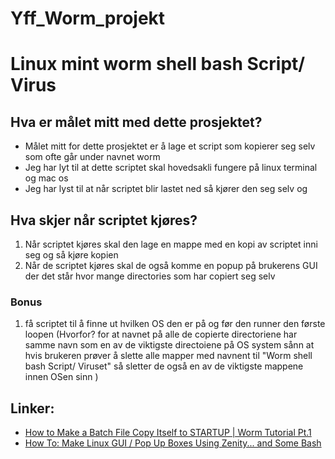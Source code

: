 # Yff_Worm_projekt
# Linux mint worm shell bash Script/ Virus
## Hva er målet mitt med dette prosjektet? 
* Målet mitt for dette prosjektet er å lage et script som kopierer seg selv som ofte går under navnet worm
* Jeg har lyt til at dette scriptet skal hovedsakli fungere på linux terminal og mac os
* Jeg har lyst til at når scriptet blir lastet ned så kjører den seg selv og
## Hva skjer når scriptet kjøres?
1. Når scriptet kjøres skal den lage en mappe med en kopi av scriptet inni seg og så kjøre kopien
2. Når de scriptet kjøres skal de også komme en popup på brukerens GUI der det står hvor mange directories som har copiert seg selv
### Bonus 
1. få scriptet til å finne ut hvilken OS den er på og før den runner den første loopen (Hvorfor? for at navnet på alle de copierte directoriene har samme navn som en av de viktigste directoiene på OS system sånn at hvis brukeren prøver å slette alle mapper med navnent til "Worm shell bash Script/ Viruset" så sletter de også en av de viktigste mappene innen OSen sinn )



## Linker:
* [How to Make a Batch File Copy Itself to STARTUP | Worm Tutorial Pt.1](https://youtu.be/stNJfwfwMJk?si=pEf5B6ODmQT83qnp)
* [How To: Make Linux GUI / Pop Up Boxes Using Zenity... and Some Bash](https://youtu.be/Viz0t5AWYt4?si=Gwa-wJFXBkmsH6Fv)
